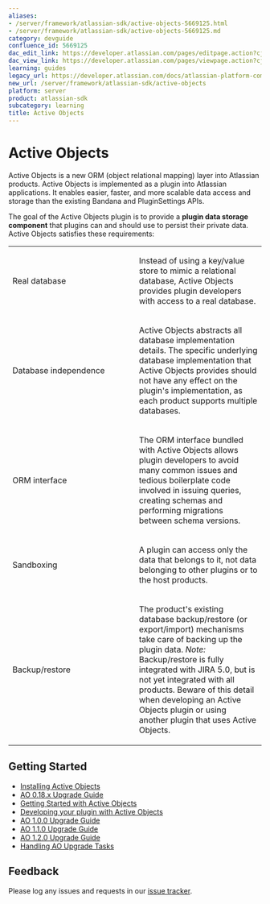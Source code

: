 ```yaml
---
aliases:
- /server/framework/atlassian-sdk/active-objects-5669125.html
- /server/framework/atlassian-sdk/active-objects-5669125.md
category: devguide
confluence_id: 5669125
dac_edit_link: https://developer.atlassian.com/pages/editpage.action?cjm=wozere&pageId=5669125
dac_view_link: https://developer.atlassian.com/pages/viewpage.action?cjm=wozere&pageId=5669125
learning: guides
legacy_url: https://developer.atlassian.com/docs/atlassian-platform-common-components/active-objects
new_url: /server/framework/atlassian-sdk/active-objects
platform: server
product: atlassian-sdk
subcategory: learning
title: Active Objects
---
```

# Active Objects

Active Objects is a new ORM (object relational mapping) layer into Atlassian products. Active Objects is implemented as a plugin into Atlassian applications. It enables easier, faster, and more scalable data access and storage than the existing Bandana and PluginSettings APIs.

The goal of the Active Objects plugin is to provide a **plugin data storage component** that plugins can and should use to persist their private data. Active Objects satisfies these requirements:

<table>
<colgroup>
<col style="width: 50%" />
<col style="width: 50%" />
</colgroup>
<tbody>
<tr class="odd">
<td><p>Real database</p></td>
<td><p>Instead of using a key/value store to mimic a relational database, Active Objects provides plugin developers with access to a real database.</p></td>
</tr>
<tr class="even">
<td><p>Database independence</p></td>
<td><p>Active Objects abstracts all database implementation details. The specific underlying database implementation that Active Objects provides should not have any effect on the plugin's implementation, as each product supports multiple databases.</p></td>
</tr>
<tr class="odd">
<td><p>ORM interface</p></td>
<td><p>The ORM interface bundled with Active Objects allows plugin developers to avoid many common issues and tedious boilerplate code involved in issuing queries, creating schemas and performing migrations between schema versions.</p></td>
</tr>
<tr class="even">
<td><p>Sandboxing</p></td>
<td><p>A plugin can access only the data that belongs to it, not data belonging to other plugins or to the host products.</p></td>
</tr>
<tr class="odd">
<td><p>Backup/restore</p></td>
<td><p>The product's existing database backup/restore (or export/import) mechanisms take care of backing up the plugin data. <em>Note:</em> Backup/restore is fully integrated with JIRA 5.0, but is not yet integrated with all products. Beware of this detail when developing an Active Objects plugin or using another plugin that uses Active Objects.</p></td>
</tr>
</tbody>
</table>

## Getting Started

-   [Installing Active Objects](/server/framework/atlassian-sdk/installing-active-objects)
-   [AO 0.18.x Upgrade Guide](/server/framework/atlassian-sdk/ao-0-18-x-upgrade-guide)
-   [Getting Started with Active Objects](/server/framework/atlassian-sdk/getting-started-with-active-objects)
-   [Developing your plugin with Active Objects](/server/framework/atlassian-sdk/developing-your-plugin-with-active-objects)
-   [AO 1.0.0 Upgrade Guide](/server/framework/atlassian-sdk/ao-1-0-0-upgrade-guide)
-   [AO 1.1.0 Upgrade Guide](/server/framework/atlassian-sdk/ao-1-1-0-upgrade-guide)
-   [AO 1.2.0 Upgrade Guide](/server/framework/atlassian-sdk/ao-1-2-0-upgrade-guide)
-   [Handling AO Upgrade Tasks](/server/framework/atlassian-sdk/handling-ao-upgrade-tasks)

## Feedback

Please log any issues and requests in our <a href="https://ecosystem.atlassian.net/browse/AO" class="external-link">issue tracker</a>.





























































































































































































































































































































































































































































































































































































































































